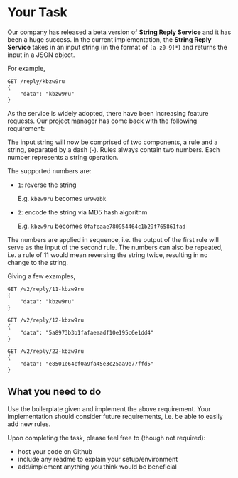 # Your Task

Our company has released a beta version of **String Reply Service** and it has been a huge success.
In the current implementation, the **String Reply Service** takes in an input string (in the format of `[a-z0-9]*`)
and returns the input in a JSON object.

For example,

```
GET /reply/kbzw9ru
{
    "data": "kbzw9ru"
}
```

As the service is widely adopted, there have been increasing feature requests.
Our project manager has come back with the following requirement:

The input string will now be comprised of two components, a rule and a string, separated by a dash (-).
Rules always contain two numbers. Each number represents a string operation.

The supported numbers are:

- `1`: reverse the string

  E.g. `kbzw9ru` becomes `ur9wzbk`

- `2`: encode the string via MD5 hash algorithm

  E.g. `kbzw9ru` becomes `0fafeaae780954464c1b29f765861fad`

The numbers are applied in sequence, i.e. the output of the first rule will
serve as the input of the second rule. The numbers can also be repeated,
i.e. a rule of 11 would mean reversing the string twice, resulting in no change to the string.

Giving a few examples,

```
GET /v2/reply/11-kbzw9ru
{
    "data": "kbzw9ru"
}
```

```
GET /v2/reply/12-kbzw9ru
{
    "data": "5a8973b3b1fafaeaadf10e195c6e1dd4"
}
```

```
GET /v2/reply/22-kbzw9ru
{
    "data": "e8501e64cf0a9fa45e3c25aa9e77ffd5"
}
```

## What you need to do

Use the boilerplate given and implement the above requirement.
Your implementation should consider future requirements, i.e. be able to easily add new rules.

Upon completing the task, please feel free to (though not required):

- host your code on Github
- include any readme to explain your setup/environment
- add/implement anything you think would be beneficial

